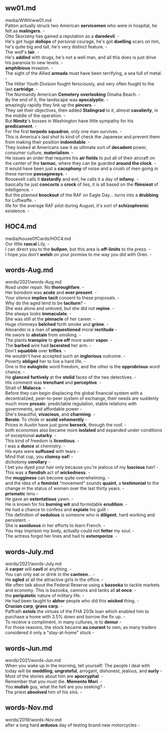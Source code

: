 ## ww01.md ##  
media/WWII/ww01.md  
Patton actually struck two American **servicemen** who were in hospital, he felt as **malingers**. -  
Otto Skorzeny has gained a reputation as a **daredevil**. -  
He's got huge **dollops** of personal courage, he's got **duelling** scars on him, he's quite big and tall, he's very distinct feature. -  
The wolf's **lair**. -  
He's **addled** with drugs, he's not a well man, and all this does is just drive his paranoia to new levels. -  
**amphibious** invasion. -  
The sight of the Allied **armada** must have been terrifying, a sea full of metal. -  
The Hitler Youth Division fought ferociously, and very often fought to the last **cartridge**. -  
The Normandy American **Cemetery** **overlooking** Omaha Beach. -  
By the end of it, the landscape was **apocalyptic**. -  
amazingly rapidly they link up the **pincers**. -  
They set their objectives, then added **Stalingrad** to it, almost **cavalierly**, in the middle of the operation. -  
But **Nimitz**'s bosses in Washington have little sympathy for his **predicament**. -  
For the first **torpedo** **squadron**, only one man survives. -  
This is America's last shot to kind of check the Japanese and prevent them from making their position **indomitable**. -  
They looked at Americans saw it as ultimate sort of **decadent** power, consumer culture, **materialism**. -  
He issues an order that requires his **air fields** to put all of their aircraft on the center of the **tarmac**, where they can be guarded **around the clock**. -  
It would have been just a **cacophony** of noise and a crush of men going in these narrow **passageways**. -  
Roosevelt calls it **dastardly** and evil, he calls it a day of **infamy**. -  
basically he just **concocts** a **crock** of lies, it is all based on the **flimsiest** of intelligence. -  
But the planned **knockout** of the RAF on Eagle Day... turns into a **drubbing** for Luftwaffe. -  
life for the average RAF pilot during August, it's sort of **schizophrenic** existence. -  
  
## HOC4.md ##  
media/houseOfCards/HOC4.md  
Our little **rascal** Lily. -  
I can direct you to the **bullpen**, but this area is **off-limits** to the press. -  
I hope you don't **welsh** on your promise to me way you did with Oren. -  
  
## words-Aug.md ##  
words/2021/words-Aug.md  
Road under repair. No **thoroughfare**. -  
Her boredom was **acute** and **ever present**. -  
Your silence **implies** **tacit** consent to these proposals. -  
Why do the aged tend to be **taciturn**? -  
She was alone and unloved, but she did not **repine**. -  
She always looks **immaculate**. -  
She was still at the **pinnacle** of her career. -  
Huge chimneys **belched** forth smoke and **grime**. -  
Alexander is a man of **unquestioned** moral **rectitude** -  
He swore to **abstain** from smoking. -  
The plants **transpire** to **give off** more water **vapor**. -  
The **barbed** wire had **lacerated** her arm. -  
Don't **squabble** over **trifles**. -  
He wouldn't have accepted such an **inglorious** outcome. -  
Poverty **obliged** her to live a hard life. -  
One is the **eulogistic** word freedom, and the other is the **opprobrious** word chance. -  
He **glanced** **furtively** at the **stolid** faces of the two detectives. -  
His comment was **trenchant** and **perceptive**. -  
Strait of **Malacca**. -  
Before they can begin displacing the global financial system with a decentralized, peer-to-peer system of exchange, their needs are suddenly much more **prosaic**: predictable regulation, stable relations with governments, and affordable power -  
She's beautiful, **vivacious**, and **charming**. -  
**Berate**: To chide or **scold** **vehemently** -  
Prices in Austin have just gone **berserk**, through the roof. -  
both economies also became more **isolated** and expanded under conditions of exceptional **autarky**. -  
This kind of freedom is **licentious**. -  
I was a **dunce** at chemistry. -  
His eyes were **suffused** with tears -  
Mind that cup, you **clumsy** **oaf**! -  
dichotomy **corollary** -  
I bet you dyed your hair only because you're jealous of my **luscious** hair! -  
This was a **fiendish** act of **wickedness**.  -  
the **mugginess** can become quite overwhelming. -  
and the idea of a **feminist** “movement” sounds **quaint**, a **testimonial** to the change in the status of women over the last thirty years. -  
**prismatic** lens -  
He gave an **ostentatious** yawn. -  
He is known for his **burning wit** and formidable **erudition**. -  
He had a chance to confess and **expiate** his guilt -  
The definition of **sedulous** is someone who is **diligent**, hard working and persistent. -  
She is **assiduous** in her efforts to learn French. -  
You may imprison my body, actually could not **fetter** my soul. -  
The actress forgot her lines and had to **extemporize**. -  
  
## words-July.md ##  
words/2021/words-July.md  
A **carper** will **cavil** at anything. -  
You can only eat or drink in the **canteen**... -  
He **ogled** at all the attractive girls in the office. -  
We often talk about the Federal Reserve using a **bazooka** to tackle markets and economy. This is bazooka, cannons and tanks all **at once**. -  
the **peripatetic** nature of military life. -  
He had been taught to **abhor** people who did this **wicked** thing. -  
**Crucian** **carp**, **grass carp**. -  
Paffrath **extols** the virtues of the FHA 203k loan which enabled him to purchase a home with 3.5% down and borrow the fix up. -  
To receive a compliment, in many cultures, is to **demur** -  
For those reasons, the stock became **au courant** to own, as many traders considered it only a "stay-at-home" stock -  
  
## words-Jun.md ##  
words/2021/words-Jun.md  
When you wake up in the morning, tell yourself: The people I deal with today will be **meddling**, **ungrateful**, arrogant, dishonest, jealous, and **surly** -  
Most of the stories about him are **apocryphal**. -  
Remember that you must die. **Memento Mori**. -  
You **mulish** guy, what the hell are you seeking? -  
The priest **absolved** him of his sins. -  
  
## words-Nov.md ##  
words/2019/words-Nov.md  
after a long hard **arduous** day of testing brand new motorcycles -  
